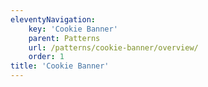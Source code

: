 ```yaml
---
eleventyNavigation:
    key: 'Cookie Banner'
    parent: Patterns
    url: /patterns/cookie-banner/overview/
    order: 1
title: 'Cookie Banner'
---
```

